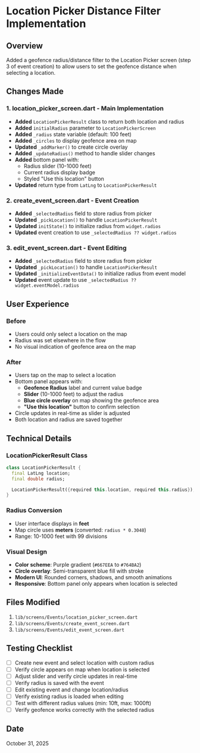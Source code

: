 # Location Picker Distance Filter Implementation

## Overview
Added a geofence radius/distance filter to the Location Picker screen (step 3 of event creation) to allow users to set the geofence distance when selecting a location.

## Changes Made

### 1. **location_picker_screen.dart** - Main Implementation
- **Added** `LocationPickerResult` class to return both location and radius
- **Added** `initialRadius` parameter to `LocationPickerScreen`
- **Added** `_radius` state variable (default: 100 feet)
- **Added** `_circles` to display geofence area on map
- **Updated** `_addMarker()` to create circle overlay
- **Added** `_updateRadius()` method to handle slider changes
- **Added** bottom panel with:
  - Radius slider (10-1000 feet)
  - Current radius display badge
  - Styled "Use this location" button
- **Updated** return type from `LatLng` to `LocationPickerResult`

### 2. **create_event_screen.dart** - Event Creation
- **Added** `_selectedRadius` field to store radius from picker
- **Updated** `_pickLocation()` to handle `LocationPickerResult`
- **Updated** `initState()` to initialize radius from `widget.radios`
- **Updated** event creation to use `_selectedRadius ?? widget.radios`

### 3. **edit_event_screen.dart** - Event Editing
- **Added** `_selectedRadius` field to store radius from picker
- **Updated** `_pickLocation()` to handle `LocationPickerResult`
- **Updated** `_initializeEventData()` to initialize radius from event model
- **Updated** event update to use `_selectedRadius ?? widget.eventModel.radius`

## User Experience

### Before
- Users could only select a location on the map
- Radius was set elsewhere in the flow
- No visual indication of geofence area on the map

### After
- Users tap on the map to select a location
- Bottom panel appears with:
  - **Geofence Radius** label and current value badge
  - **Slider** (10-1000 feet) to adjust the radius
  - **Blue circle overlay** on map showing the geofence area
  - **"Use this location"** button to confirm selection
- Circle updates in real-time as slider is adjusted
- Both location and radius are saved together

## Technical Details

### LocationPickerResult Class
```dart
class LocationPickerResult {
  final LatLng location;
  final double radius;

  LocationPickerResult({required this.location, required this.radius});
}
```

### Radius Conversion
- User interface displays in **feet**
- Map circle uses **meters** (converted: `radius * 0.3048`)
- Range: 10-1000 feet with 99 divisions

### Visual Design
- **Color scheme**: Purple gradient (`#667EEA` to `#764BA2`)
- **Circle overlay**: Semi-transparent blue fill with stroke
- **Modern UI**: Rounded corners, shadows, and smooth animations
- **Responsive**: Bottom panel only appears when location is selected

## Files Modified
1. `lib/screens/Events/location_picker_screen.dart`
2. `lib/screens/Events/create_event_screen.dart`
3. `lib/screens/Events/edit_event_screen.dart`

## Testing Checklist
- [ ] Create new event and select location with custom radius
- [ ] Verify circle appears on map when location is selected
- [ ] Adjust slider and verify circle updates in real-time
- [ ] Verify radius is saved with the event
- [ ] Edit existing event and change location/radius
- [ ] Verify existing radius is loaded when editing
- [ ] Test with different radius values (min: 10ft, max: 1000ft)
- [ ] Verify geofence works correctly with the selected radius

## Date
October 31, 2025


